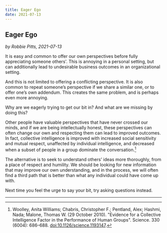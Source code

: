 ```yaml
---
title: Eager Ego
date: 2021-07-13
---
```


## Eager Ego

*by Robbie Pitts, 2021-07-13*

It is easy and common to offer our own perspectives before fully appreciating someone others'. This is annoying in a personal setting, but can additionally lead to undesirable business outcomes in an organizational setting.

And this is not limited to offering a conflicting perspective. It is also common to repeat someone’s perspective if we share a similar one, or to offer one’s own addendum. This creates the same problem, and is perhaps even more annoying.

Why are we eagerly trying to get our bit in? And what are we missing by doing this?

Other people have valuable perspectives that have never crossed our minds, and if we are being intellectually honest, these perspectives can often change our own and respecting them can lead to improved outcomes. In fact, collective intelligence is improved with increased social sensitivity and mutual respect, unaffected by individual intelligence, and decreased when a subset of people in a group dominate the conversation.[^1]

The alternative is to seek to understand others’ ideas more thoroughly, from a place of respect and humility. We should be looking for new information that may improve our own understanding, and in the process, we will often find a third path that is better than what any individual could have come up with.

Next time you feel the urge to say your bit, try asking questions instead.

---

[^1]: Woolley, Anita Williams; Chabris, Christopher F.; Pentland, Alex; Hashmi, Nada; Malone, Thomas W. (29 October 2010). "Evidence for a Collective Intelligence Factor in the Performance of Human Groups". Science. 330 (6004): 686–688. [doi:10.1126/science.1193147](https://sci-hub.se/10.1126/science.1193147).
